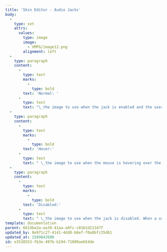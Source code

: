 ```yaml
---
title: 'Skin Editor - Audio Jacks'
body:
  -
    type: set
    attrs:
      values:
        type: image
        image:
          - VMPG/image12.png
        alignment: left
  -
    type: paragraph
    content:
      -
        type: text
        marks:
          -
            type: bold
        text: 'Normal: '
      -
        type: text
        text: "\_the image to use when the jack is enabled and the user isn’t currently interacting with it."
  -
    type: paragraph
    content:
      -
        type: text
        marks:
          -
            type: bold
        text: 'Hover:'
      -
        type: text
        text: " \_the image to use when the mouse is hovering over the jack."
  -
    type: paragraph
    content:
      -
        type: text
        marks:
          -
            type: bold
        text: 'Disabled:'
      -
        type: text
        text: " \_the image to use when the jack is disabled. When a user is dragging a cable from an input jack, all other input jacks will be drawn in their disabled states, and likewise for output jacks when a user is dragging a cable from an output jack.\_\_"
template: documentation
parent: 6614ba2a-ea39-41aa-a0fc-c0161d21347f
updated_by: 8e971c27-4141-4dd8-b8ef-f0a8bfc35d61
updated_at: 1589842608
id: e3538553-fb3e-497b-b194-71809aeb54de
---
```


